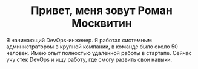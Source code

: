 <h1 align="center">Привет, меня зовут Роман Москвитин</h1>

<p align="left">Я начинающий DevOps-инженер. Я работал системным администратором в крупной компании, в команде было около 50 человек. Имею опыт полностью удаленной работы в стартапе. Сейчас учу стек DevOps и ищу работу, где смогу развить свои навыки.</p>
